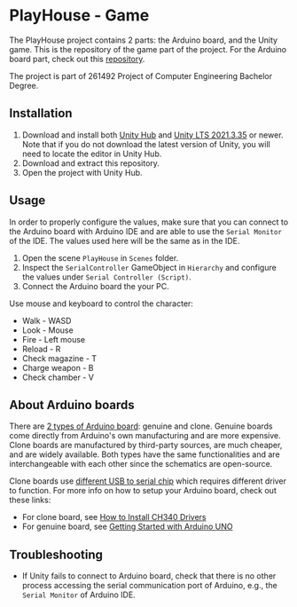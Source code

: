 # PlayHouse - Game

The PlayHouse project contains 2 parts: the Arduino board, and the Unity game. This is the repository of the game part of the project. For the Arduino board part, check out this [repository](https://github.com/Som3on31/PlayHouse-IoT).

The project is part of 261492 Project of Computer Engineering Bachelor Degree.

## Installation

1. Download and install both [Unity Hub](https://unity.com/download) and [Unity LTS 2021.3.35](https://unity.com/releases/editor/archive) or newer. Note that if you do not download the latest version of Unity, you will need to locate the editor in Unity Hub.
2. Download and extract this repository.
3. Open the project with Unity Hub.

## Usage

In order to properly configure the values, make sure that you can connect to the Arduino board with Arduino IDE and are able to use the `Serial Monitor` of the IDE. The values used here will be the same as in the IDE.

1. Open the scene `PlayHouse` in `Scenes` folder.
2. Inspect the `SerialController` GameObject in `Hierarchy` and configure the values under `Serial Controller (Script)`.
3. Connect the Arduino board the your PC.

Use mouse and keyboard to control the character:

- Walk - WASD
- Look - Mouse
- Fire - Left mouse
- Reload - R
- Check magazine - T
- Charge weapon - B
- Check chamber - V

## About Arduino boards

There are [2 types of Arduino board](https://youtu.be/874COriDXcM?si=JfXqSHITAwyQpiT1): genuine and clone. Genuine boards come directly from Arduino's own manufacturing and are more expensive. Clone boards are manufactured by third-party sources, are much cheaper, and are widely available. Both types have the same functionalities and are interchangeable with each other since the schematics are open-source.

Clone boards use [different USB to serial chip](https://cdn.sparkfun.com/datasheets/Dev/Arduino/Other/CH340DS1.PDF) which requires different driver to function. For more info on how to setup your Arduino board, check out these links:

- For clone board, see [How to Install CH340 Drivers](https://learn.sparkfun.com/tutorials/how-to-install-ch340-drivers/all)
- For genuine board, see [Getting Started with Arduino UNO](https://www.arduino.cc/en/Guide/ArduinoUno)

## Troubleshooting

- If Unity fails to connect to Arduino board, check that there is no other process accessing the serial communication port of Arduino, e.g., the `Serial Monitor` of Arduino IDE.
